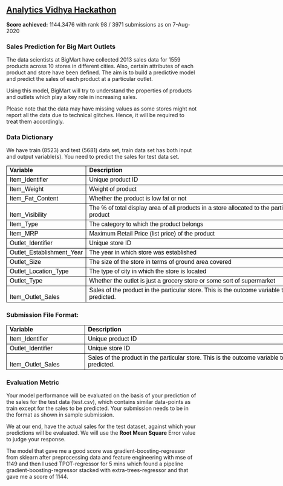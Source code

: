 <h2><a href='https://datahack.analyticsvidhya.com/contest/practice-problem-big-mart-sales-iii'>Analytics Vidhya Hackathon</a></h2>
<p><b>Score achieved:</b> 1144.3476 with rank 98 / 3971 submissions as on 7-Aug-2020</p>

<h3>Sales Prediction for Big Mart Outlets</h3>
The data scientists at BigMart have collected 2013 sales data for 1559 products across 10 stores in different cities. Also, certain attributes of each product and store have been defined. The aim is to build a predictive model and predict the sales of each product at a particular outlet.

Using this model, BigMart will try to understand the properties of products and outlets which play a key role in increasing sales.

Please note that the data may have missing values as some stores might not report all the data due to technical glitches. Hence, it will be required to treat them accordingly. 

<h3>Data Dictionary</h3>
We have train (8523) and test (5681) data set, train data set has both input and output variable(s). You need to predict the sales for test data set.
<table style="border: none;border-collapse: collapse;width:594pt;box-sizing: border-box;font-variant-ligatures: normal;font-variant-caps: normal;orphans: 2;widows: 2;-webkit-text-stroke-width: 0px;text-decoration-style: initial;text-decoration-color: initial;">
    <tbody>
        <tr>
            <td style="color:black;font-size:16px;font-weight:700;font-style:normal;text-decoration:none;font-family:Calibri, sans-serif;text-align:general;vertical-align:bottom;border:.5pt solid windowtext;height:16.0pt;width:144pt;">Variable</td>
            <td style="color:black;font-size:16px;font-weight:700;font-style:normal;text-decoration:none;font-family:Calibri, sans-serif;text-align:general;vertical-align:bottom;border:.5pt solid windowtext;border-left:none;width:450pt;box-sizing: border-box;">Description</td>
        </tr>
        <tr>
            <td style="color:black;font-size:16px;font-weight:400;font-style:normal;text-decoration:none;font-family:Calibri, sans-serif;text-align:general;vertical-align:bottom;border:.5pt solid windowtext;height:16.0pt;border-top:none;box-sizing: border-box;">Item_Identifier</td>
            <td style="color:black;font-size:16px;font-weight:400;font-style:normal;text-decoration:none;font-family:Calibri, sans-serif;text-align:general;vertical-align:bottom;border:.5pt solid windowtext;border-top:none;border-left:none;box-sizing: border-box;">Unique product ID</td>
        </tr>
        <tr>
            <td style="color:black;font-size:16px;font-weight:400;font-style:normal;text-decoration:none;font-family:Calibri, sans-serif;text-align:general;vertical-align:bottom;border:.5pt solid windowtext;height:16.0pt;border-top:none;box-sizing: border-box;">Item_Weight</td>
            <td style="color:black;font-size:16px;font-weight:400;font-style:normal;text-decoration:none;font-family:Calibri, sans-serif;text-align:general;vertical-align:bottom;border:.5pt solid windowtext;border-top:none;border-left:none;box-sizing: border-box;">Weight of product</td>
        </tr>
        <tr>
            <td style="color:black;font-size:16px;font-weight:400;font-style:normal;text-decoration:none;font-family:Calibri, sans-serif;text-align:general;vertical-align:bottom;border:.5pt solid windowtext;height:16.0pt;border-top:none;box-sizing: border-box;">Item_Fat_Content</td>
            <td style="color:black;font-size:16px;font-weight:400;font-style:normal;text-decoration:none;font-family:Calibri, sans-serif;text-align:general;vertical-align:bottom;border:.5pt solid windowtext;border-top:none;border-left:none;box-sizing: border-box;">Whether the product is low fat or not</td>
        </tr>
        <tr>
            <td style="color:black;font-size:16px;font-weight:400;font-style:normal;text-decoration:none;font-family:Calibri, sans-serif;text-align:general;vertical-align:bottom;border:.5pt solid windowtext;height:16.0pt;border-top:none;box-sizing: border-box;">Item_Visibility</td>
            <td style="color:black;font-size:16px;font-weight:400;font-style:normal;text-decoration:none;font-family:Calibri, sans-serif;text-align:general;vertical-align:bottom;border:.5pt solid windowtext;border-top:none;border-left:none;box-sizing: border-box;">The % of total display area of all products in a store allocated to the particular product</td>
        </tr>
        <tr>
            <td style="color:black;font-size:16px;font-weight:400;font-style:normal;text-decoration:none;font-family:Calibri, sans-serif;text-align:general;vertical-align:bottom;border:.5pt solid windowtext;height:16.0pt;border-top:none;box-sizing: border-box;">Item_Type</td>
            <td style="color:black;font-size:16px;font-weight:400;font-style:normal;text-decoration:none;font-family:Calibri, sans-serif;text-align:general;vertical-align:bottom;border:.5pt solid windowtext;border-top:none;border-left:none;box-sizing: border-box;">The category to which the product belongs</td>
        </tr>
        <tr>
            <td style="color:black;font-size:16px;font-weight:400;font-style:normal;text-decoration:none;font-family:Calibri, sans-serif;text-align:general;vertical-align:bottom;border:.5pt solid windowtext;height:16.0pt;border-top:none;box-sizing: border-box;">Item_MRP</td>
            <td style="color:black;font-size:16px;font-weight:400;font-style:normal;text-decoration:none;font-family:Calibri, sans-serif;text-align:general;vertical-align:bottom;border:.5pt solid windowtext;border-top:none;border-left:none;box-sizing: border-box;">Maximum Retail Price (list price) of the product</td>
        </tr>
        <tr>
            <td style="color:black;font-size:16px;font-weight:400;font-style:normal;text-decoration:none;font-family:Calibri, sans-serif;text-align:general;vertical-align:bottom;border:.5pt solid windowtext;height:16.0pt;border-top:none;box-sizing: border-box;">Outlet_Identifier</td>
            <td style="color:black;font-size:16px;font-weight:400;font-style:normal;text-decoration:none;font-family:Calibri, sans-serif;text-align:general;vertical-align:bottom;border:.5pt solid windowtext;border-top:none;border-left:none;box-sizing: border-box;">Unique store ID</td>
        </tr>
        <tr>
            <td style="color:black;font-size:16px;font-weight:400;font-style:normal;text-decoration:none;font-family:Calibri, sans-serif;text-align:general;vertical-align:bottom;border:.5pt solid windowtext;height:16.0pt;border-top:none;box-sizing: border-box;">Outlet_Establishment_Year</td>
            <td style="color:black;font-size:16px;font-weight:400;font-style:normal;text-decoration:none;font-family:Calibri, sans-serif;text-align:general;vertical-align:bottom;border:.5pt solid windowtext;border-top:none;border-left:none;box-sizing: border-box;">The year in which store was established</td>
        </tr>
        <tr>
            <td style="color:black;font-size:16px;font-weight:400;font-style:normal;text-decoration:none;font-family:Calibri, sans-serif;text-align:general;vertical-align:bottom;border:.5pt solid windowtext;height:16.0pt;border-top:none;box-sizing: border-box;">Outlet_Size</td>
            <td style="color:black;font-size:16px;font-weight:400;font-style:normal;text-decoration:none;font-family:Calibri, sans-serif;text-align:general;vertical-align:bottom;border:.5pt solid windowtext;border-top:none;border-left:none;box-sizing: border-box;">The size of the store in terms of ground area covered</td>
        </tr>
        <tr>
            <td style="color:black;font-size:16px;font-weight:400;font-style:normal;text-decoration:none;font-family:Calibri, sans-serif;text-align:general;vertical-align:bottom;border:.5pt solid windowtext;height:16.0pt;border-top:none;box-sizing: border-box;">Outlet_Location_Type</td>
            <td style="color:black;font-size:16px;font-weight:400;font-style:normal;text-decoration:none;font-family:Calibri, sans-serif;text-align:general;vertical-align:bottom;border:.5pt solid windowtext;border-top:none;border-left:none;box-sizing: border-box;">The type of city in which the store is located</td>
        </tr>
        <tr>
            <td style="color:black;font-size:16px;font-weight:400;font-style:normal;text-decoration:none;font-family:Calibri, sans-serif;text-align:general;vertical-align:bottom;border:.5pt solid windowtext;height:16.0pt;border-top:none;box-sizing: border-box;">Outlet_Type</td>
            <td style="color:black;font-size:16px;font-weight:400;font-style:normal;text-decoration:none;font-family:Calibri, sans-serif;text-align:general;vertical-align:bottom;border:.5pt solid windowtext;border-top:none;border-left:none;box-sizing: border-box;">Whether the outlet is just a grocery store or some sort of supermarket</td>
        </tr>
        <tr>
            <td style="color:black;font-size:16px;font-weight:400;font-style:normal;text-decoration:none;font-family:Calibri, sans-serif;text-align:general;vertical-align:bottom;border:.5pt solid windowtext;height:16.0pt;border-top:none;box-sizing: border-box;">Item_Outlet_Sales</td>
            <td style="color:black;font-size:16px;font-weight:400;font-style:normal;text-decoration:none;font-family:Calibri, sans-serif;text-align:general;vertical-align:bottom;border:.5pt solid windowtext;border-top:none;border-left:none;box-sizing: border-box;">Sales of the product in the particular store. This is the outcome variable to be predicted.</td>
        </tr>
    </tbody>
</table>

<h3>Submission File Format:</h3>
<table style="border: none;border-collapse: collapse;width:594pt;box-sizing: border-box;font-variant-ligatures: normal;font-variant-caps: normal;orphans: 2;widows: 2;-webkit-text-stroke-width: 0px;text-decoration-style: initial;text-decoration-color: initial;">
    <tbody>
        <tr>
            <td style="color:black;font-size:16px;font-weight:700;font-style:normal;text-decoration:none;font-family:Calibri, sans-serif;text-align:general;vertical-align:bottom;border:.5pt solid windowtext;height:16.0pt;width:144pt;">Variable</td>
            <td style="color:black;font-size:16px;font-weight:700;font-style:normal;text-decoration:none;font-family:Calibri, sans-serif;text-align:general;vertical-align:bottom;border:.5pt solid windowtext;border-left:none;width:450pt;box-sizing: border-box;">Description</td>
        </tr>
        <tr>
            <td style="color:black;font-size:16px;font-weight:400;font-style:normal;text-decoration:none;font-family:Calibri, sans-serif;text-align:general;vertical-align:bottom;border:.5pt solid windowtext;height:16.0pt;border-top:none;box-sizing: border-box;">Item_Identifier</td>
            <td style="color:black;font-size:16px;font-weight:400;font-style:normal;text-decoration:none;font-family:Calibri, sans-serif;text-align:general;vertical-align:bottom;border:.5pt solid windowtext;border-top:none;border-left:none;box-sizing: border-box;">Unique product ID</td>
        </tr>
        <tr>
            <td style="color:black;font-size:16px;font-weight:400;font-style:normal;text-decoration:none;font-family:Calibri, sans-serif;text-align:general;vertical-align:bottom;border:.5pt solid windowtext;height:16.0pt;border-top:none;box-sizing: border-box;">Outlet_Identifier</td>
            <td style="color:black;font-size:16px;font-weight:400;font-style:normal;text-decoration:none;font-family:Calibri, sans-serif;text-align:general;vertical-align:bottom;border:.5pt solid windowtext;border-top:none;border-left:none;box-sizing: border-box;">Unique store ID</td>
        </tr>
        <tr>
            <td style="color:black;font-size:16px;font-weight:400;font-style:normal;text-decoration:none;font-family:Calibri, sans-serif;text-align:general;vertical-align:bottom;border:.5pt solid windowtext;height:16.0pt;border-top:none;box-sizing: border-box;">Item_Outlet_Sales</td>
            <td style="color:black;font-size:16px;font-weight:400;font-style:normal;text-decoration:none;font-family:Calibri, sans-serif;text-align:general;vertical-align:bottom;border:.5pt solid windowtext;border-top:none;border-left:none;box-sizing: border-box;">Sales of the product in the particular store. This is the outcome variable to be predicted.</td>
        </tr>
    </tbody>
</table>

<h3>Evaluation Metric</h3>
Your model performance will be evaluated on the basis of your prediction of the sales for the test data (test.csv), which contains similar data-points as train except for the sales to be predicted. Your submission needs to be in the format as shown in sample submission.


We at our end, have the actual sales for the test dataset, against which your predictions will be evaluated. We will use the <b>Root Mean Square</b> Error value to judge your response.


The model that gave me a good score was gradient-boosting-regressor from sklearn after preprocessing data and feature engineering with mse of 1149 and then I used TPOT-regressor for 5 mins which found a pipeline gradient-boosting-regressor stacked with extra-trees-regressor and that gave me a score of 1144.
